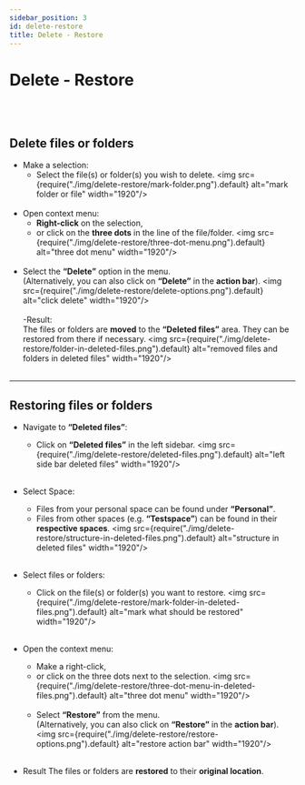 ```yaml
---
sidebar_position: 3
id: delete-restore
title: Delete - Restore
---
```


# Delete - Restore
<br/><br/>

## Delete files or folders

- Make a selection:
    - Select the file(s) or folder(s) you wish to delete.
<img src={require("./img/delete-restore/mark-folder.png").default} alt="mark folder or file" width="1920"/>
<br/><br/>
- Open context menu:
    - **Right-click** on the selection, 
    - or click on the **three dots** in the line of the file/folder.
<img src={require("./img/delete-restore/three-dot-menu.png").default} alt="three dot menu" width="1920"/>
<br/><br/>
- Select the **“Delete”** option in the menu.<br/>
(Alternatively, you can also click on **“Delete”** in the **action bar**).
<img src={require("./img/delete-restore/delete-options.png").default} alt="click delete" width="1920"/>
<br/><br/>
-Result:<br/>
The files or folders are **moved** to the **“Deleted files”** area. They can be restored from there if necessary.
<img src={require("./img/delete-restore/folder-in-deleted-files.png").default} alt="removed files and folders in deleted files" width="1920"/>
<br/><br/>

---

## Restoring files or folders

- Navigate to **“Deleted files”**:
    - Click on **“Deleted files”** in the left sidebar.
<img src={require("./img/delete-restore/deleted-files.png").default} alt="left side bar deleted files" width="1920"/>
<br/><br/>
- Select Space:
    - Files from your personal space can be found under **“Personal”**.
    - Files from other spaces (e.g. **“Testspace”**) can be found in their **respective spaces**.
<img src={require("./img/delete-restore/structure-in-deleted-files.png").default} alt="structure in deleted files" width="1920"/>
<br/><br/>
- Select files or folders:
    - Click on the file(s) or folder(s) you want to restore.
<img src={require("./img/delete-restore/mark-folder-in-deleted-files.png").default} alt="mark what should be restored" width="1920"/>
<br/><br/>
- Open the context menu:
    - Make a right-click,
    - or click on the three dots next to the selection.
    <img src={require("./img/delete-restore/three-dot-menu-in-deleted-files.png").default} alt="three dot menu" width="1920"/>
    <br/><br/>
    - Select **“Restore”** from the menu.<br/>
    (Alternatively, you can also click on **“Restore”** in the **action bar**).
    <img src={require("./img/delete-restore/restore-options.png").default} alt="restore action bar" width="1920"/>
<br/><br/>

- Result
The files or folders are **restored** to their **original location**.